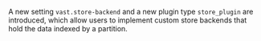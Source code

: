 A new setting `vast.store-backend` and a new plugin type `store_plugin`
are introduced, which allow users to implement custom store backends
that hold the data indexed by a partition.
